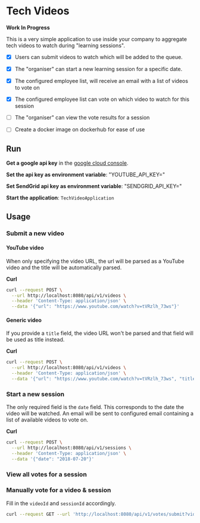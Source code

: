 # Tech Videos

**Work In Progress**

This is a very simple application to use inside your company to aggregate tech videos to watch during "learning sessions".

- [x] Users can submit videos to watch which will be added to the queue. 
- [x] The "organiser" can start a new learning session for a specific date.
- [x] The configured employee list, will receive an email with a list of videos to vote on
- [x] The configured employee list can vote on which video to watch for this session
- [ ] The "organiser" can view the vote results for a session

- [ ] Create a docker image on dockerhub for ease of use

## Run

**Get a google api key** in the [google cloud console](https://console.developers.google.com/).

**Set the api key as environment variable**: "YOUTUBE_API_KEY="

**Set SendGrid api key as environment variable**: "SENDGRID_API_KEY="

**Start the application**: `TechVideoApplication`

## Usage

### Submit a new video

#### YouTube video

When only specifying the video URL, the url will be parsed as a YouTube video and the title will be automatically parsed.

**Curl**

```bash
curl --request POST \
  --url http://localhost:8080/api/v1/videos \
  --header 'Content-Type: application/json' \
  --data '{"url": "https://www.youtube.com/watch?v=tVRzlh_73ws"}'
```

#### Generic video

If you provide a `title` field, the video URL won't be parsed and that field will be used as title instead.

**Curl**

```bash
curl --request POST \
  --url http://localhost:8080/api/v1/videos \
  --header 'Content-Type: application/json' \
  --data '{"url": "https://www.youtube.com/watch?v=tVRzlh_73ws", "title": "Video title"}'
```

### Start a new session

The only required field is the `date` field. This corresponds to the date the video will be watched. An email will be sent to configured email containing a list of available videos to vote on.

**Curl**

```bash
curl --request POST \
  --url http://localhost:8080/api/v1/sessions \
  --header 'Content-Type: application/json' \
  --data '{"date": "2018-07-20"}'
```

### View all votes for a session



### Manually vote for a video & session

Fill in the `videoId` and `sessionId` accordingly.

```bash
curl --request GET --url 'http://localhost:8080/api/v1/votes/submit?videoId=1&sessionId=1'
```
